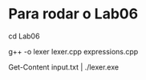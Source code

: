 # Para rodar o Lab06
cd Lab06

g++ -o lexer lexer.cpp expressions.cpp

Get-Content input.txt | ./lexer.exe